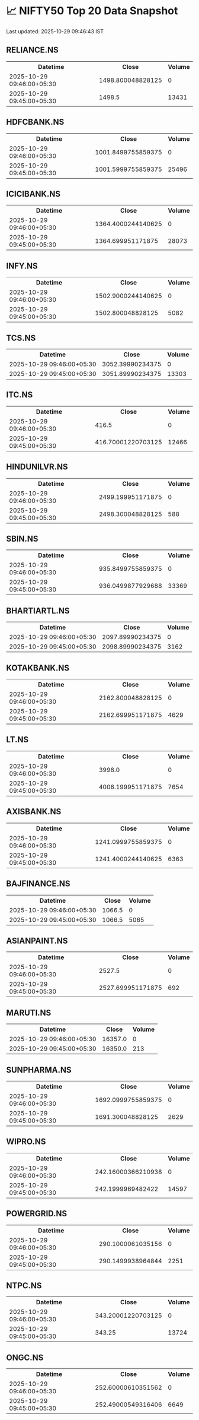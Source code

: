# 📈 NIFTY50 Top 20 Data Snapshot

Last updated: 2025-10-29 09:46:43 IST

## RELIANCE.NS

<table>
  <tr><th>Datetime</th><th>Close</th><th>Volume</th></tr>
  <tr><td>2025-10-29 09:46:00+05:30</td><td>1498.800048828125</td><td>0</td></tr>
  <tr><td>2025-10-29 09:45:00+05:30</td><td>1498.5</td><td>13431</td></tr>
</table>

## HDFCBANK.NS

<table>
  <tr><th>Datetime</th><th>Close</th><th>Volume</th></tr>
  <tr><td>2025-10-29 09:46:00+05:30</td><td>1001.8499755859375</td><td>0</td></tr>
  <tr><td>2025-10-29 09:45:00+05:30</td><td>1001.5999755859375</td><td>25496</td></tr>
</table>

## ICICIBANK.NS

<table>
  <tr><th>Datetime</th><th>Close</th><th>Volume</th></tr>
  <tr><td>2025-10-29 09:46:00+05:30</td><td>1364.4000244140625</td><td>0</td></tr>
  <tr><td>2025-10-29 09:45:00+05:30</td><td>1364.699951171875</td><td>28073</td></tr>
</table>

## INFY.NS

<table>
  <tr><th>Datetime</th><th>Close</th><th>Volume</th></tr>
  <tr><td>2025-10-29 09:46:00+05:30</td><td>1502.9000244140625</td><td>0</td></tr>
  <tr><td>2025-10-29 09:45:00+05:30</td><td>1502.800048828125</td><td>5082</td></tr>
</table>

## TCS.NS

<table>
  <tr><th>Datetime</th><th>Close</th><th>Volume</th></tr>
  <tr><td>2025-10-29 09:46:00+05:30</td><td>3052.39990234375</td><td>0</td></tr>
  <tr><td>2025-10-29 09:45:00+05:30</td><td>3051.89990234375</td><td>13303</td></tr>
</table>

## ITC.NS

<table>
  <tr><th>Datetime</th><th>Close</th><th>Volume</th></tr>
  <tr><td>2025-10-29 09:46:00+05:30</td><td>416.5</td><td>0</td></tr>
  <tr><td>2025-10-29 09:45:00+05:30</td><td>416.70001220703125</td><td>12466</td></tr>
</table>

## HINDUNILVR.NS

<table>
  <tr><th>Datetime</th><th>Close</th><th>Volume</th></tr>
  <tr><td>2025-10-29 09:46:00+05:30</td><td>2499.199951171875</td><td>0</td></tr>
  <tr><td>2025-10-29 09:45:00+05:30</td><td>2498.300048828125</td><td>588</td></tr>
</table>

## SBIN.NS

<table>
  <tr><th>Datetime</th><th>Close</th><th>Volume</th></tr>
  <tr><td>2025-10-29 09:46:00+05:30</td><td>935.8499755859375</td><td>0</td></tr>
  <tr><td>2025-10-29 09:45:00+05:30</td><td>936.0499877929688</td><td>33369</td></tr>
</table>

## BHARTIARTL.NS

<table>
  <tr><th>Datetime</th><th>Close</th><th>Volume</th></tr>
  <tr><td>2025-10-29 09:46:00+05:30</td><td>2097.89990234375</td><td>0</td></tr>
  <tr><td>2025-10-29 09:45:00+05:30</td><td>2098.89990234375</td><td>3162</td></tr>
</table>

## KOTAKBANK.NS

<table>
  <tr><th>Datetime</th><th>Close</th><th>Volume</th></tr>
  <tr><td>2025-10-29 09:46:00+05:30</td><td>2162.800048828125</td><td>0</td></tr>
  <tr><td>2025-10-29 09:45:00+05:30</td><td>2162.699951171875</td><td>4629</td></tr>
</table>

## LT.NS

<table>
  <tr><th>Datetime</th><th>Close</th><th>Volume</th></tr>
  <tr><td>2025-10-29 09:46:00+05:30</td><td>3998.0</td><td>0</td></tr>
  <tr><td>2025-10-29 09:45:00+05:30</td><td>4006.199951171875</td><td>7654</td></tr>
</table>

## AXISBANK.NS

<table>
  <tr><th>Datetime</th><th>Close</th><th>Volume</th></tr>
  <tr><td>2025-10-29 09:46:00+05:30</td><td>1241.0999755859375</td><td>0</td></tr>
  <tr><td>2025-10-29 09:45:00+05:30</td><td>1241.4000244140625</td><td>6363</td></tr>
</table>

## BAJFINANCE.NS

<table>
  <tr><th>Datetime</th><th>Close</th><th>Volume</th></tr>
  <tr><td>2025-10-29 09:46:00+05:30</td><td>1066.5</td><td>0</td></tr>
  <tr><td>2025-10-29 09:45:00+05:30</td><td>1066.5</td><td>5065</td></tr>
</table>

## ASIANPAINT.NS

<table>
  <tr><th>Datetime</th><th>Close</th><th>Volume</th></tr>
  <tr><td>2025-10-29 09:46:00+05:30</td><td>2527.5</td><td>0</td></tr>
  <tr><td>2025-10-29 09:45:00+05:30</td><td>2527.699951171875</td><td>692</td></tr>
</table>

## MARUTI.NS

<table>
  <tr><th>Datetime</th><th>Close</th><th>Volume</th></tr>
  <tr><td>2025-10-29 09:46:00+05:30</td><td>16357.0</td><td>0</td></tr>
  <tr><td>2025-10-29 09:45:00+05:30</td><td>16350.0</td><td>213</td></tr>
</table>

## SUNPHARMA.NS

<table>
  <tr><th>Datetime</th><th>Close</th><th>Volume</th></tr>
  <tr><td>2025-10-29 09:46:00+05:30</td><td>1692.0999755859375</td><td>0</td></tr>
  <tr><td>2025-10-29 09:45:00+05:30</td><td>1691.300048828125</td><td>2629</td></tr>
</table>

## WIPRO.NS

<table>
  <tr><th>Datetime</th><th>Close</th><th>Volume</th></tr>
  <tr><td>2025-10-29 09:46:00+05:30</td><td>242.16000366210938</td><td>0</td></tr>
  <tr><td>2025-10-29 09:45:00+05:30</td><td>242.1999969482422</td><td>14597</td></tr>
</table>

## POWERGRID.NS

<table>
  <tr><th>Datetime</th><th>Close</th><th>Volume</th></tr>
  <tr><td>2025-10-29 09:46:00+05:30</td><td>290.1000061035156</td><td>0</td></tr>
  <tr><td>2025-10-29 09:45:00+05:30</td><td>290.1499938964844</td><td>2251</td></tr>
</table>

## NTPC.NS

<table>
  <tr><th>Datetime</th><th>Close</th><th>Volume</th></tr>
  <tr><td>2025-10-29 09:46:00+05:30</td><td>343.20001220703125</td><td>0</td></tr>
  <tr><td>2025-10-29 09:45:00+05:30</td><td>343.25</td><td>13724</td></tr>
</table>

## ONGC.NS

<table>
  <tr><th>Datetime</th><th>Close</th><th>Volume</th></tr>
  <tr><td>2025-10-29 09:46:00+05:30</td><td>252.60000610351562</td><td>0</td></tr>
  <tr><td>2025-10-29 09:45:00+05:30</td><td>252.49000549316406</td><td>6649</td></tr>
</table>

